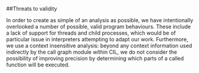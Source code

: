 ##Threats to validity

In order to create as simple of an analysis as possible, we have intentionally overlooked a number of possible, valid program behaviours. These include a lack of support for threads and child processes, which would be of particular issue in interpreters attempting to adapt our work. Furthermore, we use a context insensitive analysis: beyond any context information used indirectly by the call graph module within CIL, we do not consider the possibility of improving precision by determining which parts of a called function will be executed.